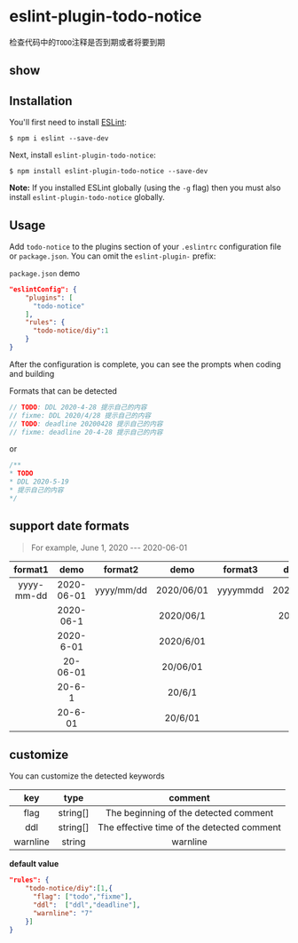 # eslint-plugin-todo-notice

检查代码中的`TODO`注释是否到期或者将要到期

## show


## Installation

You'll first need to install [ESLint](http://eslint.org):

```
$ npm i eslint --save-dev
```

Next, install `eslint-plugin-todo-notice`:

```
$ npm install eslint-plugin-todo-notice --save-dev
```

**Note:** If you installed ESLint globally (using the `-g` flag) then you must also install `eslint-plugin-todo-notice` globally.

## Usage

Add `todo-notice` to the plugins section of your `.eslintrc` configuration file or `package.json`. You can omit the `eslint-plugin-` prefix:

`package.json` demo
```json
"eslintConfig": {
    "plugins": [
      "todo-notice"
    ],
    "rules": {
      "todo-notice/diy":1
    }
}
```

After the configuration is complete, you can see the prompts when coding and building

Formats that can be detected

```js
// TODO: DDL 2020-4-28 提示自己的内容
// fixme: DDL 2020/4/28 提示自己的内容
// TODO: deadline 20200428 提示自己的内容
// fixme: deadline 20-4-28 提示自己的内容
```
or
```js
/**
* TODO
* DDL 2020-5-19
* 提示自己的内容
*/
```

## support date formats
> For example, June 1, 2020 --- 2020-06-01

|  format1   |    demo    |  format2   |    demo    | format3  |   demo   |
| :--------: | :--------: | :--------: | :--------: | :------: | :------: |
| yyyy-mm-dd | 2020-06-01 | yyyy/mm/dd | 2020/06/01 | yyyymmdd | 20200601 |
|            | 2020-06-1  |            | 2020/06/1  |          |  200601  |
|            | 2020-6-01  |            | 2020/6/01  |
|            |  20-06-01  |            |  20/06/01  |
|            |   20-6-1   |            |   20/6/1   |
|            |  20-6-01   |            |  20/6/01   |
## customize
You can customize the detected keywords

|   key    |   type   |                  comment                   |
| :------: | :------: | :----------------------------------------: |
|   flag   | string[] |   The beginning of the detected comment    |
|   ddl    | string[] | The effective time of the detected comment |
| warnline |  string  |                  warnline                  |

**default value**
```json
"rules": {
    "todo-notice/diy":[1,{
      "flag": ["todo","fixme"],
      "ddl":  ["ddl","deadline"],
      "warnline": "7"
    }]
}
```

